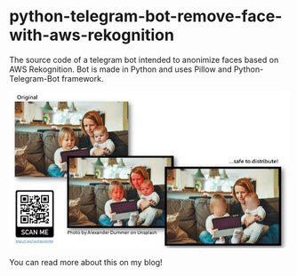 # python-telegram-bot-remove-face-with-aws-rekognition

The source code of a telegram bot intended to anonimize faces based on AWS Rekognition.
Bot is made in Python and uses Pillow and Python-Telegram-Bot framework.

![Diagram](/assets/explanation.jpg)

You can read more about this on my blog!
